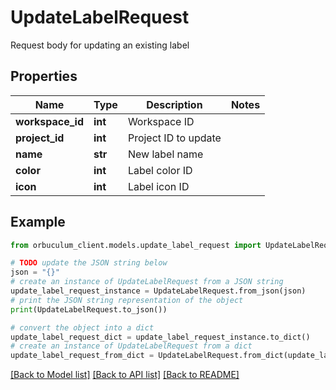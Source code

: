 # UpdateLabelRequest

Request body for updating an existing label

## Properties

Name | Type | Description | Notes
------------ | ------------- | ------------- | -------------
**workspace_id** | **int** | Workspace ID | 
**project_id** | **int** | Project ID to update | 
**name** | **str** | New label name | 
**color** | **int** | Label color ID | 
**icon** | **int** | Label icon ID | 

## Example

```python
from orbuculum_client.models.update_label_request import UpdateLabelRequest

# TODO update the JSON string below
json = "{}"
# create an instance of UpdateLabelRequest from a JSON string
update_label_request_instance = UpdateLabelRequest.from_json(json)
# print the JSON string representation of the object
print(UpdateLabelRequest.to_json())

# convert the object into a dict
update_label_request_dict = update_label_request_instance.to_dict()
# create an instance of UpdateLabelRequest from a dict
update_label_request_from_dict = UpdateLabelRequest.from_dict(update_label_request_dict)
```
[[Back to Model list]](../README.md#documentation-for-models) [[Back to API list]](../README.md#documentation-for-api-endpoints) [[Back to README]](../README.md)



